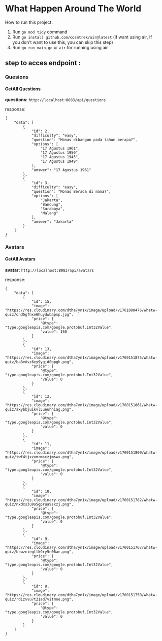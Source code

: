 # What Happen Around The World

How to run this project:

1. Run `go mod tidy` command
2. Run `go install github.com/cosmtrek/air@latest` (if want using air, If you don't want to use this, you can skip this step)
3. Run `go run main.go` or `air` for running using air


## step to acces endpoint :

### Quesions

#### GetAll Questions

**questions:**
`http://localhost:8083/api/questions`

response: 

```
{
    "data": [
        {
            "id": 2,
            "difficulty": "easy",
            "question": "Monas dibangun pada tahun berapa?",
            "options": [
                "17 Agustus 1961",
                "17 Agustus 1950",
                "17 Agustus 1945",
                "17 Agustus 1949"
            ],
            "answer": "17 Agustus 1961"
        },
        {
            "id": 3,
            "difficulty": "easy",
            "question": "Monas Berada di mana?",
            "options": [
                "Jakarta",
                "Bandung",
                "Surabaya",
                "Malang"
            ],
            "answer": "Jakarta"
        }
    ]
}

```
### Avatars

#### GetAll Avatars

**avatar:**
`http://localhost:8083/api/avatars`

response:

```
{
    "data": [
        {
            "id": 15,
            "image": "https://res.cloudinary.com/dtha7yn1x/image/upload/v1701080476/whatw-quiz/ond5gfhxe6huydwbapsp.jpg",
            "price": {
                "@type": "type.googleapis.com/google.protobuf.Int32Value",
                "value": 150
            }
        },
        {
            "id": 13,
            "image": "https://res.cloudinary.com/dtha7yn1x/image/upload/v1700151875/whatw-quiz/ba3vdvz6ey9ygjd0bpgh.png",
            "price": {
                "@type": "type.googleapis.com/google.protobuf.Int32Value",
                "value": 0
            }
        },
        {
            "id": 12,
            "image": "https://res.cloudinary.com/dtha7yn1x/image/upload/v1700151861/whatw-quiz/axybbjuikvl5ueuhhiag.png",
            "price": {
                "@type": "type.googleapis.com/google.protobuf.Int32Value",
                "value": 0
            }
        },
        {
            "id": 11,
            "image": "https://res.cloudinary.com/dtha7yn1x/image/upload/v1700151800/whatw-quiz/twf4tjxzomrmsczjmswx.png",
            "price": {
                "@type": "type.googleapis.com/google.protobuf.Int32Value",
                "value": 0
            }
        },
        {
            "id": 10,
            "image": "https://res.cloudinary.com/dtha7yn1x/image/upload/v1700151782/whatw-quiz/nxdxs3u9o5gprua9sxzj.png",
            "price": {
                "@type": "type.googleapis.com/google.protobuf.Int32Value",
                "value": 0
            }
        },
        {
            "id": 9,
            "image": "https://res.cloudinary.com/dtha7yn1x/image/upload/v1700151767/whatw-quiz/bswzniegllk9ry5n06ae.png",
            "price": {
                "@type": "type.googleapis.com/google.protobuf.Int32Value",
                "value": 0
            }
        },
        {
            "id": 8,
            "image": "https://res.cloudinary.com/dtha7yn1x/image/upload/v1700151750/whatw-quiz/rd1zvvu7t21ad7vitmoe.png",
            "price": {
                "@type": "type.googleapis.com/google.protobuf.Int32Value",
                "value": 0
            }
        }
    ]
}

```
